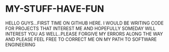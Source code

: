 # MY-STUFF-HAVE-FUN
HELLO GUYS...FIRST TIME ON GITHUB HERE. I WOULD BE WRITING CODE FOR PROJECTS THAT INTEREST ME AND HOPEFULLY SOMEDAY WILL INTEREST YOU AS WELL..PLEASE FORGIVE  MY ERRORS ALONG THE WAY AND PLEASE FEEL FREE TO CORRECT ME ON MY PATH TO SOFTWARE ENGINEERING
